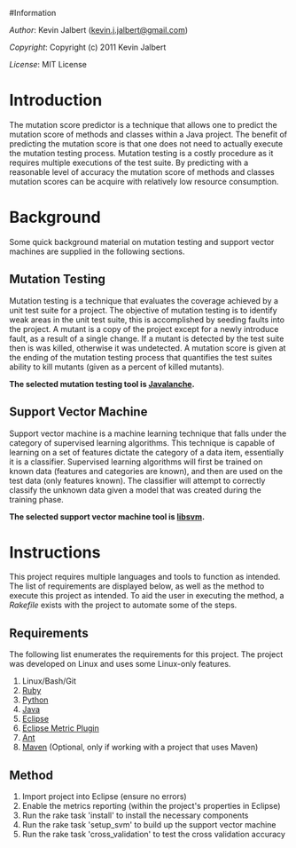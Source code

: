 #Information

*Author*:    Kevin Jalbert  (kevin.j.jalbert@gmail.com)

*Copyright*: Copyright (c) 2011 Kevin Jalbert

*License*: MIT License

# Introduction

The mutation score predictor is a technique that allows one to predict the
mutation score of methods and classes within a Java project. The benefit of
predicting the mutation score is that one does not need to actually execute the
mutation testing process. Mutation testing is a costly procedure as it requires
multiple executions of the test suite. By predicting with a reasonable level
of accuracy the mutation score of methods and classes mutation scores can be
acquire with relatively low resource consumption.

# Background

Some quick background material on mutation testing and support vector machines
are supplied in the following sections.

## Mutation Testing

Mutation testing is a technique that evaluates the coverage achieved by a unit
test suite for a project. The objective of mutation testing is to identify weak
areas in the unit test suite, this is accomplished by seeding faults into the
project. A mutant is a copy of the project except for a newly introduce fault,
as a result of a single change. If a mutant is detected by the test suite then
is was killed, otherwise it was undetected. A mutation score is given at the
ending of the mutation testing process that quantifies the test suites ability
to kill mutants (given as a percent of killed mutants).

**The selected mutation testing tool is [Javalanche][8].**

## Support Vector Machine

Support vector machine is a machine learning technique that falls under the
category of  supervised learning algorithms. This technique is capable of
learning on a set of features dictate the category of a data item, essentially
it is a classifier. Supervised learning algorithms will first be trained on
known data (features and categories are known), and then are used on the test
data (only features known). The classifier will attempt to correctly classify
the unknown data given a model that was created during the training phase.

**The selected support vector machine tool is [libsvm][9].**

# Instructions

This project requires multiple languages and tools to function as intended. The
list of requirements are displayed below, as well as the method to execute this
project as intended. To aid the user in executing the method, a _Rakefile_
exists with the project to automate some of the steps.
 
## Requirements

The following list enumerates the requirements for this project. The project
was developed on Linux and uses some Linux-only features.

1. Linux/Bash/Git
3. [Ruby][1]
4. [Python][2]
5. [Java][3]
6. [Eclipse][4]
7. [Eclipse Metric Plugin][5]
8. [Ant][6]
9. [Maven][7] (Optional, only if working with a project that uses Maven)

## Method

1. Import project into Eclipse (ensure no errors)
2. Enable the metrics reporting (within the project's properties in Eclipse)
3. Run the rake task 'install' to install the necessary components
4. Run the rake task 'setup_svm' to build up the support vector machine
5. Run the rake task 'cross_validation' to test the cross validation accuracy

  [1]: http://www.ruby-lang.org/en/ "Ruby"
  [2]: http://www.python.org/ "Python"
  [3]: http://www.java.com/ "Java"
  [4]: http://www.eclipse.org/ "Eclipse"
  [5]: http://metrics2.sourceforge.net/ "Eclipse Metrics plugin"
  [6]: http://ant.apache.org/ "Ant"
  [7]: http://maven.apache.org/ "Maven"
  [8]: http://www.st.cs.uni-saarland.de/~schuler/javalanche/ "Javalanche"
  [9]: http://www.csie.ntu.edu.tw/~cjlin/libsvm/ "libsvm"

